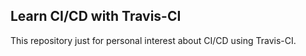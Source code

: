 Learn CI/CD with Travis-CI
-----------------------------

This repository just for personal interest about CI/CD using Travis-CI.